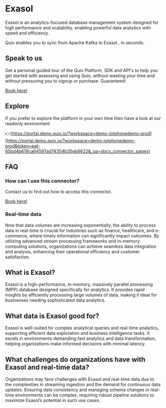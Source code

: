<!--[tech-name]-->
# Exasol

<!--[ai-blurb-about-tech]-->
Exasol is an analytics-focused database management system designed for high performance and scalability, enabling powerful data analytics with speed and efficiency.

Quix enables you to sync from Apache Kafka <span id="to_or_from">to</span> <span id="techname">Exasol</span> , in seconds.

## Speak to us

Get a personal guided tour of the Quix Platform, SDK and API's to help you get started with assessing and using Quix, without wasting your time and without pressuring you to signup or purchase. Guaranteed!

[Book here!](https://quix.io/book-a-demo)

## Explore

If you prefer to explore the platform in your own time then have a look at our readonly environment

👉[https://portal.demo.quix.io/?workspace=demo-iotphonedemo-prod](https://portal.demo.quix.io/?workspace=demo-iotphonedemo-prod&token=pat-65bd4b619ca64597ad74354b35eb8622&_ga=docs_connector_pages)

## FAQ 

### How can I use this connector?

Contact us to find out how to access this connector.

[Book here!](https://quix.io/book-a-demo)

### Real-time data

Now that data volumes are increasing exponentially, the ability to process data in real-time is crucial for industries such as finance, healthcare, and e-commerce, where timely information can significantly impact outcomes. By utilizing advanced stream processing frameworks and in-memory computing solutions, organizations can achieve seamless data integration and analysis, enhancing their operational efficiency and customer satisfaction.

## What is <span id="techname">Exasol</span>?

<!--[tech-seo-text]-->
Exasol is a high-performance, in-memory, massively parallel processing (MPP) database designed specifically for analytics. It provides rapid insights by efficiently processing large volumes of data, making it ideal for businesses needing sophisticated data analytics.

## What data is <span id="techname">Exasol</span> good for?

<!--[tech-data-seo-text]-->
Exasol is well-suited for complex analytical queries and real-time analytics, supporting efficient data exploration and business intelligence tasks. It excels in environments demanding fast analytics and data transformation, helping organizations make informed decisions with minimal latency.

## What challenges do organizations have with <span id="techname">Exasol</span> and real-time data?

<!--[tech-challenges-seo-text]-->
Organizations may face challenges with Exasol and real-time data due to the complexities in streaming ingestion and the demand for continuous data updates. Ensuring data consistency and managing schema changes in real-time environments can be complex, requiring robust pipeline solutions to maximize Exasol’s potential in such use cases.